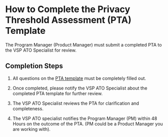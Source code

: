 # How to Complete the Privacy Threshold Assessment (PTA) Template

The Program Manager (Product Manager) must submit a completed PTA to the VSP ATO Specialist for review. 

## Completion Steps 

1.	All questions on the [PTA template](PTA_Template.md) must be completely filled out.

2.	Once completed, please notify the VSP ATO Specialist about the completed PTA template for further review.

3.	The VSP ATO Specialist reviews the PTA for clarification and completeness.

4.	The VSP ATO specialist notifies the Program Manager (PM) within 48 Hours on the outcome of the PTA. (PM could be a Product Manager you are working with).
